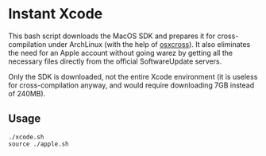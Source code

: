 # Instant Xcode
This bash script downloads the MacOS SDK and prepares it for cross-compilation under
ArchLinux (with the help of [osxcross](https://github.com/tpoechtrager/osxcross)).
It also eliminates the need for an Apple account without going warez by getting
all the necessary files directly from the official SoftwareUpdate servers.

Only the SDK is downloaded, not the entire Xcode environment (it is useless for
cross-compilation anyway, and would require downloading 7GB instead of 240MB).

## Usage
```
./xcode.sh
source ./apple.sh
```
